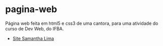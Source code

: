 # pagina-web
 Página web feita em html5 e css3 de uma cantora, para uma atividade do curso de Dev Web, do IFBA.

* [Site Samantha Lima](https://adenildo-aquino.github.io/samantha_Lima/)
